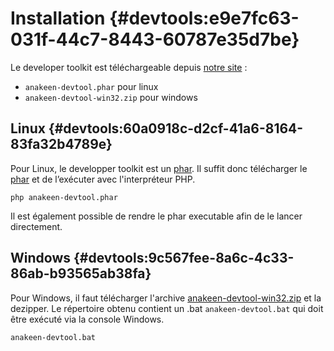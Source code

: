 # Installation {#devtools:e9e7fc63-031f-44c7-8443-60787e35d7be}

Le developer toolkit est téléchargeable depuis [notre site][eec-public-development-tools] :

-   `anakeen-devtool.phar` pour linux
-   `anakeen-devtool-win32.zip` pour windows

## Linux {#devtools:60a0918c-d2cf-41a6-8164-83fa32b4789e}

Pour Linux, le developper toolkit est un [phar][php_phar].
Il suffit donc télécharger le [phar][url_linux_toolkit] et de l’exécuter avec l'interpréteur PHP.

    php anakeen-devtool.phar

Il est également possible de rendre le phar executable afin de le lancer directement.

## Windows {#devtools:9c567fee-8a6c-4c33-86ab-b93565ab38fa}

Pour Windows, il faut télécharger l'archive [anakeen-devtool-win32.zip][url_win_toolkit] et la dezipper.
Le répertoire obtenu contient un .bat `anakeen-devtool.bat` qui doit être exécuté via la console Windows.

    anakeen-devtool.bat

<!-- links -->

[php_phar]: https://en.wikipedia.org/wiki/PHAR_(file_format) "Phar"
[eec-public-development-tools]: http://eec.anakeen.com/public/tools/development
[url_win_toolkit]: http://eec.anakeen.com/public/tools/development/anakeen-devtool-win32.zip
[url_linux_toolkit]: http://eec.anakeen.com/public/tools/development/anakeen-devtool.phar
